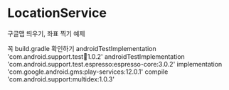 # LocationService
구글맵 띄우기, 좌표 찍기 예제

꼭 build.gradle 확인하기
    androidTestImplementation 'com.android.support.test:runner:1.0.2'
    androidTestImplementation 'com.android.support.test.espresso:espresso-core:3.0.2'
    implementation 'com.google.android.gms:play-services:12.0.1'
    compile 'com.android.support:multidex:1.0.3'

